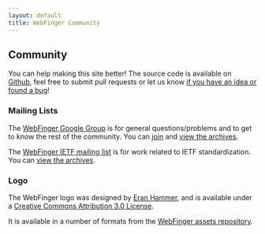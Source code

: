 ```yaml
---
layout: default
title: WebFinger Community
---
```


## Community ##

You can help making this site better! The source code is available on
[Github][github-repo], feel free to submit pull requests or let us know [if you
have an idea or found a bug][new-issue]!

[github-repo]: https://github.com/webfinger/webfinger.net
[new-issue]: https://github.com/webfinger/webfinger.net/issues/new


### Mailing Lists ###

The [WebFinger Google Group][google-group] is for general questions/problems
and to get to know the rest of the community.  You can [join][google-join] and
[view the archives][google-archives].

The [WebFinger IETF mailing list][ietf-list] is for work related to IETF
standardization. You can [view the archives][ietf-archives].

[google-group]: https://groups.google.com/forum/#!forum/webfinger
[google-join]: https://groups.google.com/forum/#!forum/webfinger/join
[google-archives]: https://groups.google.com/forum/#!forum/webfinger
[ietf-list]: https://www.ietf.org/mailman/listinfo/webfinger
[ietf-archives]: https://www.ietf.org/mail-archive/web/webfinger/


### Logo ###

The WebFinger logo was designed by [Eran Hammer][], and is available under a
[Creative Commons Attribution 3.0 License][cc-by].

It is available in a number of formats from the [WebFinger assets repository][].

[Eran Hammer]: http://hueniverse.com/
[cc-by]: https://creativecommons.org/licenses/by/3.0/
[WebFinger assets repository]: https://github.com/webfinger/assets/tree/gh-pages/logo
